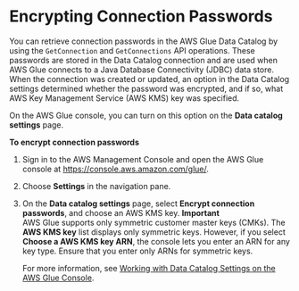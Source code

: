 # Encrypting Connection Passwords<a name="encrypt-connection-passwords"></a>

You can retrieve connection passwords in the AWS Glue Data Catalog by using the `GetConnection` and `GetConnections` API operations\. These passwords are stored in the Data Catalog connection and are used when AWS Glue connects to a Java Database Connectivity \(JDBC\) data store\. When the connection was created or updated, an option in the Data Catalog settings determined whether the password was encrypted, and if so, what AWS Key Management Service \(AWS KMS\) key was specified\.

On the AWS Glue console, you can turn on this option on the **Data catalog settings** page\.

**To encrypt connection passwords**

1. Sign in to the AWS Management Console and open the AWS Glue console at [https://console\.aws\.amazon\.com/glue/](https://console.aws.amazon.com/glue/)\.

1. Choose **Settings** in the navigation pane\. 

1. On the **Data catalog settings** page, select **Encrypt connection passwords**, and choose an AWS KMS key\.
**Important**  
AWS Glue supports only symmetric customer master keys \(CMKs\)\. The **AWS KMS key** list displays only symmetric keys\. However, if you select **Choose a AWS KMS key ARN**, the console lets you enter an ARN for any key type\. Ensure that you enter only ARNs for symmetric keys\.

   For more information, see [Working with Data Catalog Settings on the AWS Glue Console](console-data-catalog-settings.md)\.